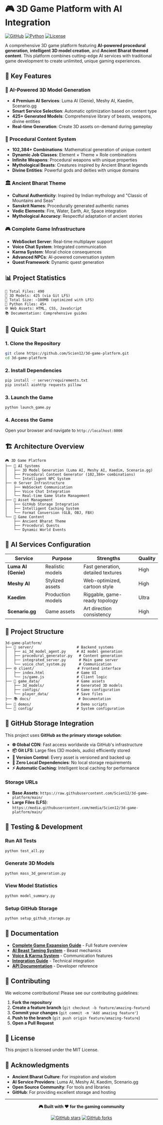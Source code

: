 # 🎮 3D Game Platform with AI Integration

[![GitHub](https://img.shields.io/badge/GitHub-3D--Game--Platform-blue)](https://github.com/Scien12/3d-game-platform)
[![Python](https://img.shields.io/badge/Python-3.8+-green)](https://python.org)
[![License](https://img.shields.io/badge/License-MIT-yellow)](LICENSE)

A comprehensive 3D game platform featuring **AI-powered procedural generation**, **intelligent 3D model creation**, and **Ancient Bharat themed content**. This platform combines cutting-edge AI services with traditional game development to create unlimited, unique gaming experiences.

## 🌟 **Key Features**

### 🤖 **AI-Powered 3D Model Generation**
- **4 Premium AI Services**: Luma AI (Genie), Meshy AI, Kaedim, Scenario.gg
- **Smart Service Selection**: Automatic optimization based on content type
- **425+ Generated Models**: Comprehensive library of beasts, weapons, divine entities
- **Real-time Generation**: Create 3D assets on-demand during gameplay

### 🎲 **Procedural Content System**
- **102,384+ Combinations**: Mathematical generation of unique content
- **Dynamic Job Classes**: Element × Theme × Role combinations
- **Infinite Weapons**: Procedural weapons with unique properties
- **Mythological Beasts**: Creatures inspired by Ancient Bharat legends
- **Divine Entities**: Powerful gods and deities with unique domains

### 🏛️ **Ancient Bharat Theme**
- **Cultural Authenticity**: Inspired by Indian mythology and "Classic of Mountains and Seas"
- **Sanskrit Names**: Procedurally generated authentic names
- **Vedic Elements**: Fire, Water, Earth, Air, Space integration
- **Mythological Accuracy**: Respectful adaptation of ancient stories

### 🎮 **Complete Game Infrastructure**
- **WebSocket Server**: Real-time multiplayer support
- **Voice Chat System**: Integrated communication
- **Karma System**: Moral choice consequences
- **Advanced NPCs**: AI-powered conversation system
- **Quest Framework**: Dynamic quest generation

## 📊 **Project Statistics**

```
📁 Total Files: 490
🎨 3D Models: 425 (via Git LFS)
💾 Total Size: ~100MB (optimized with LFS)
🐍 Python Files: 45+
🌐 Web Assets: HTML, CSS, JavaScript
📚 Documentation: Comprehensive guides
```

## 🚀 **Quick Start**

### **1. Clone the Repository**
```bash
git clone https://github.com/Scien12/3d-game-platform.git
cd 3d-game-platform
```

### **2. Install Dependencies**
```bash
pip install -r server/requirements.txt
pip install aiohttp requests pillow
```

### **3. Launch the Game**
```bash
python launch_game.py
```

### **4. Access the Game**
Open your browser and navigate to `http://localhost:8000`

## 🏗️ **Architecture Overview**

```
🎮 3D Game Platform
├── 🤖 AI Systems
│   ├── 3D Model Generation (Luma AI, Meshy AI, Kaedim, Scenario.gg)
│   ├── Procedural Content Generator (102,384+ combinations)
│   └── Intelligent NPC System
├── 🌐 Server Infrastructure  
│   ├── WebSocket Communication
│   ├── Voice Chat Integration
│   └── Real-time Game State Management
├── 🎨 Asset Management
│   ├── GitHub Storage Integration
│   ├── Intelligent Caching System
│   └── Format Conversion (GLB, OBJ, FBX)
└── 🎲 Game Content
    ├── Ancient Bharat Theme
    ├── Procedural Quests
    └── Dynamic World Events
```

## 🔧 **AI Services Configuration**

| Service | Purpose | Strengths | Quality |
|---------|---------|-----------|---------|
| **Luma AI (Genie)** | Realistic models | Fast generation, detailed textures | High |
| **Meshy AI** | Stylized assets | Web-optimized, cartoon style | High |
| **Kaedim** | Production models | Riggable, game-ready topology | Ultra |
| **Scenario.gg** | Game assets | Art direction consistency | High |

## 📁 **Project Structure**

```
3d-game-platform/
├── 🤖 server/                    # Backend systems
│   ├── ai_3d_model_agent.py     # AI model generation
│   ├── procedural_generator.py   # Content generation
│   ├── integrated_server.py      # Main game server
│   └── voice_chat_system.py      # Communication
├── 🌐 client/                    # Frontend interface
│   ├── index.html               # Game UI
│   └── js/game.js               # Client logic
├── 🎨 game_data/                 # Game assets
│   ├── 3d_models/               # Generated 3D models
│   ├── configs/                 # Game configuration
│   └── player_data/             # Save files
├── 📚 docs/                      # Documentation
├── 🧪 demos/                     # Demo scripts
└── 🔧 config/                    # System configuration
```

## 🔗 **GitHub Storage Integration**

This project uses **GitHub as the primary storage solution**:

- **🌐 Global CDN**: Fast access worldwide via GitHub's infrastructure
- **📦 Git LFS**: Large files (3D models, audio) efficiently stored
- **🔄 Version Control**: Every asset is versioned and backed up
- **🚀 Zero Local Dependencies**: No local storage requirements
- **⚡ Automatic Caching**: Intelligent local caching for performance

### **Storage URLs**
- **Base Assets**: `https://raw.githubusercontent.com/Scien12/3d-game-platform/main/`
- **Large Files (LFS)**: `https://media.githubusercontent.com/media/Scien12/3d-game-platform/main/`

## 🧪 **Testing & Development**

### **Run All Tests**
```bash
python test_all.py
```

### **Generate 3D Models**
```bash
python mass_3d_generation.py
```

### **View Model Statistics**
```bash
python model_summary.py
```

### **Setup GitHub Storage**
```bash
python setup_github_storage.py
```

## 📖 **Documentation**

- **[Complete Game Expansion Guide](COMPLETE_GAME_EXPANSION.md)** - Full feature overview
- **[AI Beast Taming System](AI_BEAST_TAMING_SYSTEM.md)** - Beast mechanics
- **[Voice & Karma System](VOICE_KARMA_SYSTEM.md)** - Communication features
- **[Integration Guide](INTEGRATION_GUIDE.md)** - Technical integration
- **[API Documentation](docs/API.md)** - Developer reference

## 🤝 **Contributing**

We welcome contributions! Please see our contributing guidelines:

1. **Fork the repository**
2. **Create a feature branch** (`git checkout -b feature/amazing-feature`)
3. **Commit your changes** (`git commit -m 'Add amazing feature'`)
4. **Push to the branch** (`git push origin feature/amazing-feature`)
5. **Open a Pull Request**

## 📄 **License**

This project is licensed under the MIT License.

## 🙏 **Acknowledgments**

- **Ancient Bharat Culture**: For inspiration and wisdom
- **AI Service Providers**: Luma AI, Meshy AI, Kaedim, Scenario.gg
- **Open Source Community**: For tools and libraries
- **GitHub**: For providing excellent storage and hosting

---

<div align="center">

**🎮 Built with ❤️ for the gaming community**

[![GitHub stars](https://img.shields.io/github/stars/Scien12/3d-game-platform)](https://github.com/Scien12/3d-game-platform/stargazers)
[![GitHub forks](https://img.shields.io/github/forks/Scien12/3d-game-platform)](https://github.com/Scien12/3d-game-platform/network)

</div>